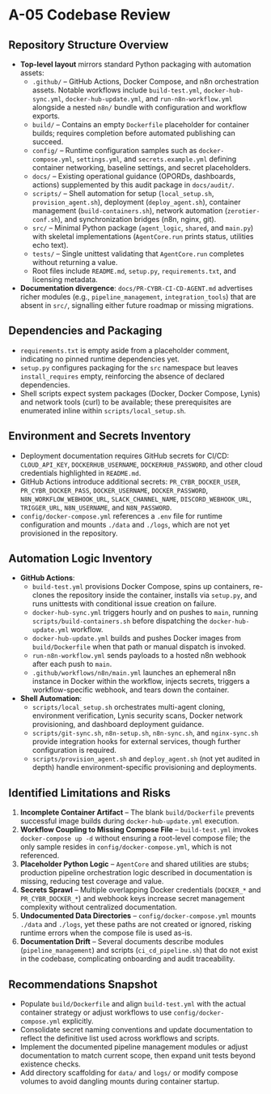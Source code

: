 # A-05 Codebase Review

## Repository Structure Overview
- **Top-level layout** mirrors standard Python packaging with automation assets:
  - `.github/` – GitHub Actions, Docker Compose, and n8n orchestration assets. Notable workflows include `build-test.yml`, `docker-hub-sync.yml`, `docker-hub-update.yml`, and `run-n8n-workflow.yml` alongside a nested `n8n/` bundle with configuration and workflow exports.
  - `build/` – Contains an empty `Dockerfile` placeholder for container builds; requires completion before automated publishing can succeed.
  - `config/` – Runtime configuration samples such as `docker-compose.yml`, `settings.yml`, and `secrets.example.yml` defining container networking, baseline settings, and secret placeholders.
  - `docs/` – Existing operational guidance (OPORDs, dashboards, actions) supplemented by this audit package in `docs/audit/`.
  - `scripts/` – Shell automation for setup (`local_setup.sh`, `provision_agent.sh`), deployment (`deploy_agent.sh`), container management (`build-containers.sh`), network automation (`zerotier-conf.sh`), and synchronization bridges (n8n, nginx, git).
  - `src/` – Minimal Python package (`agent_logic`, `shared`, and `main.py`) with skeletal implementations (`AgentCore.run` prints status, utilities echo text).
  - `tests/` – Single unittest validating that `AgentCore.run` completes without returning a value.
  - Root files include `README.md`, `setup.py`, `requirements.txt`, and licensing metadata.
- **Documentation divergence**: `docs/PR-CYBR-CI-CD-AGENT.md` advertises richer modules (e.g., `pipeline_management`, `integration_tools`) that are absent in `src/`, signalling either future roadmap or missing migrations.

## Dependencies and Packaging
- `requirements.txt` is empty aside from a placeholder comment, indicating no pinned runtime dependencies yet.
- `setup.py` configures packaging for the `src` namespace but leaves `install_requires` empty, reinforcing the absence of declared dependencies.
- Shell scripts expect system packages (Docker, Docker Compose, Lynis) and network tools (curl) to be available; these prerequisites are enumerated inline within `scripts/local_setup.sh`.

## Environment and Secrets Inventory
- Deployment documentation requires GitHub secrets for CI/CD: `CLOUD_API_KEY`, `DOCKERHUB_USERNAME`, `DOCKERHUB_PASSWORD`, and other cloud credentials highlighted in `README.md`.
- GitHub Actions introduce additional secrets: `PR_CYBR_DOCKER_USER`, `PR_CYBR_DOCKER_PASS`, `DOCKER_USERNAME`, `DOCKER_PASSWORD`, `N8N_WORKFLOW_WEBHOOK_URL`, `SLACK_CHANNEL_NAME`, `DISCORD_WEBHOOK_URL`, `TRIGGER_URL`, `N8N_USERNAME`, and `N8N_PASSWORD`.
- `config/docker-compose.yml` references a `.env` file for runtime configuration and mounts `./data` and `./logs`, which are not yet provisioned in the repository.

## Automation Logic Inventory
- **GitHub Actions**:
  - `build-test.yml` provisions Docker Compose, spins up containers, re-clones the repository inside the container, installs via `setup.py`, and runs unittests with conditional issue creation on failure.
  - `docker-hub-sync.yml` triggers hourly and on pushes to `main`, running `scripts/build-containers.sh` before dispatching the `docker-hub-update.yml` workflow.
  - `docker-hub-update.yml` builds and pushes Docker images from `build/Dockerfile` when that path or manual dispatch is invoked.
  - `run-n8n-workflow.yml` sends payloads to a hosted n8n webhook after each push to `main`.
  - `.github/workflows/n8n/main.yml` launches an ephemeral n8n instance in Docker within the workflow, injects secrets, triggers a workflow-specific webhook, and tears down the container.
- **Shell Automation**:
  - `scripts/local_setup.sh` orchestrates multi-agent cloning, environment verification, Lynis security scans, Docker network provisioning, and dashboard deployment guidance.
  - `scripts/git-sync.sh`, `n8n-setup.sh`, `n8n-sync.sh`, and `nginx-sync.sh` provide integration hooks for external services, though further configuration is required.
  - `scripts/provision_agent.sh` and `deploy_agent.sh` (not yet audited in depth) handle environment-specific provisioning and deployments.

## Identified Limitations and Risks
1. **Incomplete Container Artifact** – The blank `build/Dockerfile` prevents successful image builds during `docker-hub-update.yml` execution.
2. **Workflow Coupling to Missing Compose File** – `build-test.yml` invokes `docker-compose up -d` without ensuring a root-level compose file; the only sample resides in `config/docker-compose.yml`, which is not referenced.
3. **Placeholder Python Logic** – `AgentCore` and shared utilities are stubs; production pipeline orchestration logic described in documentation is missing, reducing test coverage and value.
4. **Secrets Sprawl** – Multiple overlapping Docker credentials (`DOCKER_*` and `PR_CYBR_DOCKER_*`) and webhook keys increase secret management complexity without centralized documentation.
5. **Undocumented Data Directories** – `config/docker-compose.yml` mounts `./data` and `./logs`, yet these paths are not created or ignored, risking runtime errors when the compose file is used as-is.
6. **Documentation Drift** – Several documents describe modules (`pipeline_management`) and scripts (`ci_cd_pipeline.sh`) that do not exist in the codebase, complicating onboarding and audit traceability.

## Recommendations Snapshot
- Populate `build/Dockerfile` and align `build-test.yml` with the actual container strategy or adjust workflows to use `config/docker-compose.yml` explicitly.
- Consolidate secret naming conventions and update documentation to reflect the definitive list used across workflows and scripts.
- Implement the documented pipeline management modules or adjust documentation to match current scope, then expand unit tests beyond existence checks.
- Add directory scaffolding for `data/` and `logs/` or modify compose volumes to avoid dangling mounts during container startup.
